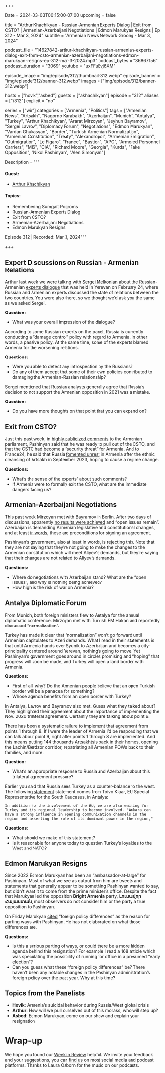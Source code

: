 +++

Date = 2024-03-03T00:15:00-07:00
upcoming = false

title = "Arthur Khachikyan - Russian-Armenian Experts Dialog | Exit from CSTO? | Armenian-Azerbaijani Negotiations | Edmon Marukyan Resigns | Ep 312 - Mar 3, 2024"
subtitle = "Armenian News Network Groong - Mar 3, 2024"

podcast_file = "14627842-arthur-khachikyan-russian-armenian-experts-dialog-exit-from-csto-armenian-azerbaijani-negotiations-edmon-marukyan-resigns-ep-312-mar-3-2024.mp3"
podcast_bytes = "36867156"
podcast_duration = "3069"
youtube = "uxFFuEvj6XM"

episode_image = "img/episode/312/thumbnail-312.webp"
episode_banner = "img/episode/312/banner-312.webp"
images = ["img/episode/312/banner-312.webp"]

hosts = ["hovik","asbed"]
guests = ["akhachikyan"]
episode = "312"
aliases = ["/312"]
explicit = "no"

series = ["wir"]
categories = ["Armenia", "Politics"]
tags = ["Armenian News", "Artsakh", "Nagorno Karabakh", "Azerbaijan", "Munich", "Antalya", "Turkey", "Arthur Khachikyan", "Ararat Mirzoyan", "Jeyhun Bayramov", "Sergei Lavrov", "Diplomacy Forum", "Negotiations", "Edmon Marukyan", "Vardan Ghukasyan", "Border", "Turkish Armenian Normalization", "Armenian Constitution", "Treaty", "Alexandropol", "Armenian Emigration", "Outmigration", "Le Figaro", "France", "Bastion", "APC", "Armored Personnel Carriers", "MI6", "CIA", "Richard Moore", "Georgia", "Kurds", "Fake Opposition", "Nikol Pashinyan", "Alen Simonyan"]

Description = """

#### Guest:

* [Arthur Khachikyan](/guest/akhachikyan)

#### Topics:
* Remembering Sumgait Pogroms
* Russian-Armenian Experts Dialog
* Exit from CSTO?
* Armenian-Azerbaijani Negotiations
* Edmon Marukyan Resigns


Episode 312 | Recorded: Mar 3, 2024"""

+++

## Expert Discussions on Russian - Armenian Relations

Arthur last week we were talking with [Sergei Melkonian](https://podcasts.groong.org/guest/smelkonian) about the Russian-Armenian [experts dialogue](https://www.youtube.com/live/wZOA2IVtRmE?si=8Cb7dKrKOzCIfKAs) that was held in Yerevan on February 24, where Russian and Armenian experts discussed the state of relations between the two countries. You were also there, so we thought we’d ask you the same as we asked Sergei.

**Question:**
* What was your overall impression of the dialogue?

According to some Russian experts on the panel, Russia is currently conducting a “damage control” policy with regard to Armenia. In other words, a passive policy. At the same time, some of the experts blamed Armenia for the worsening relations.

**Questions:**
* Were you able to detect any introspection by the Russians?
* Do any of them accept that some of their own policies contributed to damaging the Armenian-Russian relationship?

Sergei mentioned that Russian analysts generally agree that Russia’s decision to not support the Armenian opposition in 2021 was a mistake.

**Question:**
* Do you have more thoughts on that point that you can expand on?


## Exit from CSTO?

Just this past week, in [highly publicized comments](https://www.azatutyun.am/a/32841230.html) to the Armenian parliament, Pashinyan said that he was ready to pull out of the CSTO, and that the CSTO had become a “security threat” for Armenia. And to France24, he said that Russia [fomented unrest](https://www.azatutyun.am/a/32841177.html) in Armenia after the ethnic cleansing of Artsakh in September 2023, hoping to cause a regime change.

**Questions:**
* What’s the sense of the experts' about such comments?
* If Armenia were to formally exit the CSTO, what are the immediate dangers facing us?


## Armenian-Azerbaijani Negotiations

This past week Mirzoyan met with Bayramov in Berlin. After two days of discussions, apparently [no results were achieved](https://www.azatutyun.am/a/32842781.html) and “open issues remain”. Azerbaijan is demanding  Armenian legislative and constitutional changes, and at least [in words](https://www.azatutyun.am/a/32844212.html), these are preconditions for signing an agreement.

Pashinyan’s government, also at least in words, is rejecting this. Note that they are not saying that they’re not going to make the changes to the Armenian constitution which will meet Aliyev's demands, but they’re saying that their changes are not related to Aliyev’s demands.

**Questions:**
* Where do negotiations with Azerbaijan stand? What are the “open issues”, and why is nothing being achieved?
* How high is the risk of war on Armenia?


## Antalya Diplomatic Forum

From Munich, both foreign ministers flew to Antalya for the annual diplomatic conference. Mirzoyan met with Turkish FM Hakan and reportedly discussed “normalization”.

Turkey has made it clear that “normalization” won’t go forward until Armenian capitulates to Azeri demands. What I read in their statements is that until Armenia hands over Syunik to Azerbaijan and becomes a city-principality centered around Yerevan, nothing’s going to move. Yet Pashinyan’s government goes around in circles promising and “hoping” that progress will soon be made, and Turkey will open a land border with Armenia.

**Questions:**
* First of all: why? Do the Armenian people believe that an open Turkish border will be a panacea for something?
* Whose agenda benefits from an open border with Turkey?

In Antalya, Lavrov and Bayramov also met. Guess what they talked about? They highlighted their agreement about the importance of implementing the Nov. 2020 trilateral agreement. Certainly they are talking about point 9.

There has been a systematic failure to implement that agreement from points 1 through 8. If I were the leader of Armenia I’d be responding that we can talk about point 9, right after points 1 through 8 are implemented. And this means putting 144 thousands Artsakhtsis back in their homes, opening the Lachin/Berdzor corridor, repatriating all Armenian POWs back to their families, and more.

**Question:**
* What’s an appropriate response to Russia and Azerbaijan about this trilateral agreement pressure?

Earlier you said that Russia sees Turkey as a counter-balance to the west. The following [statement](https://radar.am/en/news/world-2618532138/) statement comes from Toivo Klaar, EU Special Representative for the South Caucasus, in Antalya: 


    In addition to the involvement of the EU, we are also waiting for Turkey and its regional leadership to become involved. "Ankara can have a strong influence in opening communication channels in the region and asserting the role of its dominant power in the region,"

**Questions**:
* What should we make of this statement?
* Is it reasonable for anyone today to question Turkey’s loyalties to the West and NATO?


## Edmon Marukyan Resigns

Since 2022 Edmon Marukyan has been an “ambassador-at-large” for Pashinyan. Most of what we see as output from him are tweets and statements that generally appear to be something Pashinyan wanted to say, but didn’t want it to come from the prime minister’s office. Despite the fact that Marukyan led the opposition **Bright Armenia** party, **Լուսավոր Հայաստան**, most observers do not consider him or the party a true opposition to Pashinyan.

On Friday Marukyan [cited](https://www.azatutyun.am/a/32844042.html) “foreign policy differences” as the reason for parting ways with Pashinyan. He has not elaborated on what those differences are.

**Questions:**
* Is this a serious parting of ways, or could there be a more hidden agenda behind this resignation? For example I read a 168 article which was speculating the possibility of running for office in a presumed “early election”?
* Can you guess what these “foreign policy differences” be? There haven’t been any notable changes in the Pashinyan administration’s foreign policy over the past year. Why at this time?


## Topics from the Panelists
* **Hovik**: Armenia’s suicidal behavior during Russia/West global crisis
* **Arthur**: How will we pull ourselves out of this morass, who will step up?
* **Asbed**: Edmon Marukyan, come on our show and explain your resignation


# Wrap-up

We hope you found our [Week in Review](https://podcasts.groong.org/) helpful. We invite your feedback and your suggestions, you can [find us](https://linktr.ee/groong) on most social media and podcast platforms. Thanks to Laura Osborn for the music on our podcasts.

